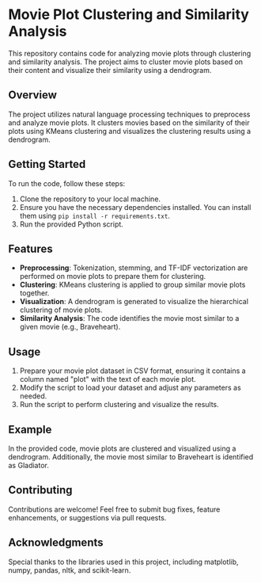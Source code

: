 # Movie Plot Clustering and Similarity Analysis

This repository contains code for analyzing movie plots through clustering and similarity analysis. The project aims to cluster movie plots based on their content and visualize their similarity using a dendrogram.

## Overview

The project utilizes natural language processing techniques to preprocess and analyze movie plots. It clusters movies based on the similarity of their plots using KMeans clustering and visualizes the clustering results using a dendrogram.

## Getting Started

To run the code, follow these steps:

1. Clone the repository to your local machine.
2. Ensure you have the necessary dependencies installed. You can install them using `pip install -r requirements.txt`.
3. Run the provided Python script.

## Features

- **Preprocessing**: Tokenization, stemming, and TF-IDF vectorization are performed on movie plots to prepare them for clustering.
- **Clustering**: KMeans clustering is applied to group similar movie plots together.
- **Visualization**: A dendrogram is generated to visualize the hierarchical clustering of movie plots.
- **Similarity Analysis**: The code identifies the movie most similar to a given movie (e.g., Braveheart).

## Usage

1. Prepare your movie plot dataset in CSV format, ensuring it contains a column named "plot" with the text of each movie plot.
2. Modify the script to load your dataset and adjust any parameters as needed.
3. Run the script to perform clustering and visualize the results.

## Example

In the provided code, movie plots are clustered and visualized using a dendrogram. Additionally, the movie most similar to Braveheart is identified as Gladiator.

## Contributing

Contributions are welcome! Feel free to submit bug fixes, feature enhancements, or suggestions via pull requests.

## Acknowledgments

Special thanks to the libraries used in this project, including matplotlib, numpy, pandas, nltk, and scikit-learn.
